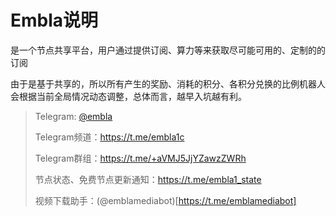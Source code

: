 # Embla说明

是一个节点共享平台，用户通过提供订阅、算力等来获取尽可能可用的、定制的的订阅

由于是基于共享的，所以所有产生的奖励、消耗的积分、各积分兑换的比例机器人会根据当前全局情况动态调整，总体而言，越早入坑越有利。

> Telegram: [@embla](https://t.me/embla1bot)
>
> Telegram频道：https://t.me/embla1c
>
> Telegram群组：https://t.me/+aVMJ5JjYZawzZWRh
>
> 节点状态、免费节点更新通知：https://t.me/embla1_state
>
> 视频下载助手：(@emblamediabot)[https://t.me/emblamediabot]
